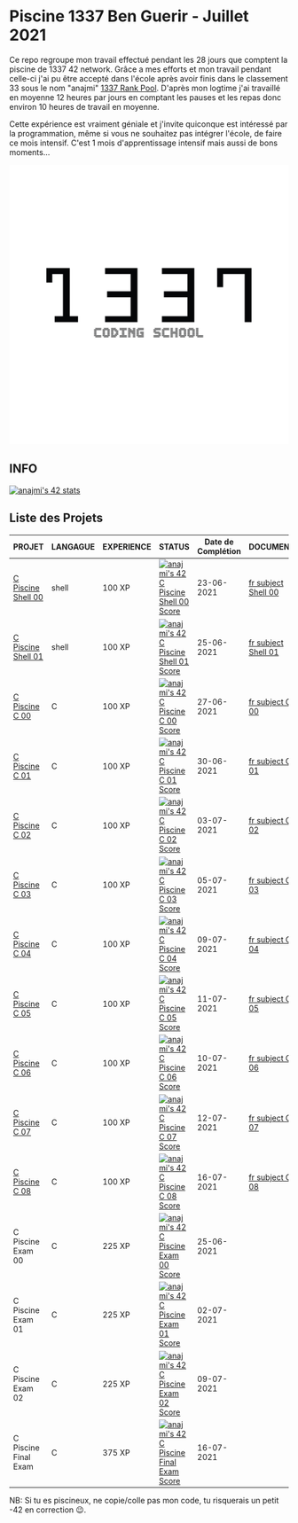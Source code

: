 # Piscine 1337 Ben Guerir - Juillet 2021

Ce repo regroupe mon travail effectué pendant les 28 jours que comptent la piscine de 1337 42 network. Grâce a mes efforts et mon travail pendant celle-ci j'ai pu être accepté dans l'école après avoir finis dans le classement 33 sous le nom "anajmi" [1337 Rank Pool](https://najmiachraf.github.io/1337Rank_Pool/Charts_Benguerire.html). D'après mon logtime j'ai travaillé en moyenne 12 heures par jours en comptant les pauses et les repas donc environ 10 heures de travail en moyenne.

Cette expérience est vraiment géniale et j'invite quiconque est intéressé par la programmation, même si vous ne souhaitez pas intégrer l'école, de faire ce mois intensif. C'est 1 mois d'apprentissage intensif mais aussi de bons moments...

[![1337](./image/README/1337.png)](./image/README/Level.png)

## INFO

[![anajmi's 42 stats](https://badge42.vercel.app/api/v2/cl1ppbv93001109l22479z7th/stats?cursusId=9&coalitionId=piscine)](https://github.com/JaeSeoKim/badge42)

## Liste des Projets

| PROJET | LANGAGUE | EXPERIENCE | STATUS | Date de Complétion | DOCUMENT | TEST |
| ------ | -------- | ---------- | ------ | ------------------ | -------- | ---- |
|	[C Piscine Shell 00](./Cursus%20C%20Piscine/Shell%2000)	|	shell	|	100 XP	|	[![anajmi's 42 C Piscine Shell 00 Score](https://badge42.vercel.app/api/v2/cl1ppbv93001109l22479z7th/project/2208649)](https://github.com/JaeSeoKim/badge42)	|	23-06-2021	|	[fr subject Shell 00](./Subjects/fr.subject.Shell.00.pdf)	|		|
|	[C Piscine Shell 01](./Cursus%20C%20Piscine/Shell%2001)	|	shell	|	100 XP	|	[![anajmi's 42 C Piscine Shell 01 Score](https://badge42.vercel.app/api/v2/cl1ppbv93001109l22479z7th/project/2212793)](https://github.com/JaeSeoKim/badge42)	|	25-06-2021	|	[fr subject Shell 01](./Subjects/fr.subject.Shell.01.pdf)	|		|
|	[C Piscine C 00](./Cursus%20C%20Piscine/C%2000)	|	C	|	100 XP	|	[![anajmi's 42 C Piscine C 00 Score](https://badge42.vercel.app/api/v2/cl1ppbv93001109l22479z7th/project/2216753)](https://github.com/JaeSeoKim/badge42) |	27-06-2021	|	[fr subject C 00](./Subjects/fr.subject.C.00.pdf)	|  |
|	[C Piscine C 01](./Cursus%20C%20Piscine/C%2001)	|	C	|	100 XP	|	[![anajmi's 42 C Piscine C 01 Score](https://badge42.vercel.app/api/v2/cl1ppbv93001109l22479z7th/project/2218421)](https://github.com/JaeSeoKim/badge42) |	30-06-2021	|	[fr subject C 01](./Subjects/fr.subject.C.01.pdf)	| [Testing C 01](./Tests/Testing%20C%2001) |
|	[C Piscine C 02](./Cursus%20C%20Piscine/C%2002)	|	C	|	100 XP	|	[![anajmi's 42 C Piscine C 02 Score](https://badge42.vercel.app/api/v2/cl1ppbv93001109l22479z7th/project/2222773)](https://github.com/JaeSeoKim/badge42) |	03-07-2021	|	[fr subject C 02](./Subjects/fr.subject.C.02.pdf)	| [Testing C 02](./Tests/Testing%20C%2002) |
|	[C Piscine C 03](./Cursus%20C%20Piscine/C%2003)	|	C	|	100 XP	|	[![anajmi's 42 C Piscine C 03 Score](https://badge42.vercel.app/api/v2/cl1ppbv93001109l22479z7th/project/2227687)](https://github.com/JaeSeoKim/badge42) |	05-07-2021	|	[fr subject C 03](./Subjects/fr.subject.C.03.pdf)	| [Testing C 03](./Tests/Testing%20C%2003) |
|	[C Piscine C 04](./Cursus%20C%20Piscine/C%2004)	|	C	|	100 XP	|	[![anajmi's 42 C Piscine C 04 Score](https://badge42.vercel.app/api/v2/cl1ppbv93001109l22479z7th/project/2230438)](https://github.com/JaeSeoKim/badge42) |	09-07-2021	|	[fr subject C 04](./Subjects/fr.subject.C.04.pdf)	| [Testing C 04](./Tests/Testing%20C%2004) |
|	[C Piscine C 05](./Cursus%20C%20Piscine/C%2005)	|	C	|	100 XP	|	[![anajmi's 42 C Piscine C 05 Score](https://badge42.vercel.app/api/v2/cl1ppbv93001109l22479z7th/project/2238187)](https://github.com/JaeSeoKim/badge42) |	11-07-2021	|	[fr subject C 05](./Subjects/fr.subject.C.05.pdf)	| [Testing C 05](./Tests/Testing%20C%2005) |
|	[C Piscine C 06](./Cursus%20C%20Piscine/C%2006)	|	C	|	100 XP	|	[![anajmi's 42 C Piscine C 06 Score](https://badge42.vercel.app/api/v2/cl1ppbv93001109l22479z7th/project/2238188)](https://github.com/JaeSeoKim/badge42) |	10-07-2021	|	[fr subject C 06](./Subjects/fr.subject.C.06.pdf)	| [Testing C 06](./Tests/Testing%20C%2006) |
|	[C Piscine C 07](./Cursus%20C%20Piscine/C%2007)	|	C	|	100 XP	|	[![anajmi's 42 C Piscine C 07 Score](https://badge42.vercel.app/api/v2/cl1ppbv93001109l22479z7th/project/2243119)](https://github.com/JaeSeoKim/badge42) |	12-07-2021	|	[fr subject C 07](./Subjects/fr.subject.C.07.pdf)	| [Testing C 07](./Tests/Testing%20C%2007) |
|	[C Piscine C 08](./Cursus%20C%20Piscine/C%2008)	|	C	|	100 XP	|	[![anajmi's 42 C Piscine C 08 Score](https://badge42.vercel.app/api/v2/cl1ppbv93001109l22479z7th/project/2246881)](https://github.com/JaeSeoKim/badge42) |	16-07-2021	|	[fr subject C 08](./Subjects/fr.subject.C.08.pdf)	| [Testing C 08](./Tests/Testing%20C%2008) |
|	C Piscine Exam 00	|	C	|	225 XP	|	[![anajmi's 42 C Piscine Exam 00 Score](https://badge42.vercel.app/api/v2/cl1ppbv93001109l22479z7th/project/2213336)](https://github.com/JaeSeoKim/badge42) |	25-06-2021	|		|		|
|	C Piscine Exam 01	|	C	|	225 XP	|	[![anajmi's 42 C Piscine Exam 01 Score](https://badge42.vercel.app/api/v2/cl1ppbv93001109l22479z7th/project/2220800)](https://github.com/JaeSeoKim/badge42) |	02-07-2021	|		|		|
|	C Piscine Exam 02	|	C	|	225 XP	|	[![anajmi's 42 C Piscine Exam 02 Score](https://badge42.vercel.app/api/v2/cl1ppbv93001109l22479z7th/project/2232529)](https://github.com/JaeSeoKim/badge42) |	09-07-2021	|		|		|
|	C Piscine Final Exam	|	C	|	375 XP	|	[![anajmi's 42 C Piscine Final Exam Score](https://badge42.vercel.app/api/v2/cl1ppbv93001109l22479z7th/project/2252512)](https://github.com/JaeSeoKim/badge42)	|	16-07-2021	|		| [Testing](./Tests/Testing) |

NB: Si tu es piscineux, ne copie/colle pas mon code, tu risquerais un petit -42 en correction 😉.
